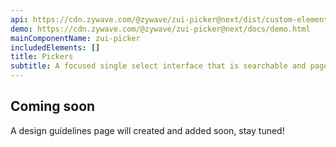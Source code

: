 ```yaml
---
api: https://cdn.zywave.com/@zywave/zui-picker@next/dist/custom-elements.json
demo: https://cdn.zywave.com/@zywave/zui-picker@next/docs/demo.html
mainComponentName: zui-picker
includedElements: []
title: Pickers
subtitle: A focused single select interface that is searchable and paged.
---
```


## Coming soon

A design guidelines page will created and added soon, stay tuned!
